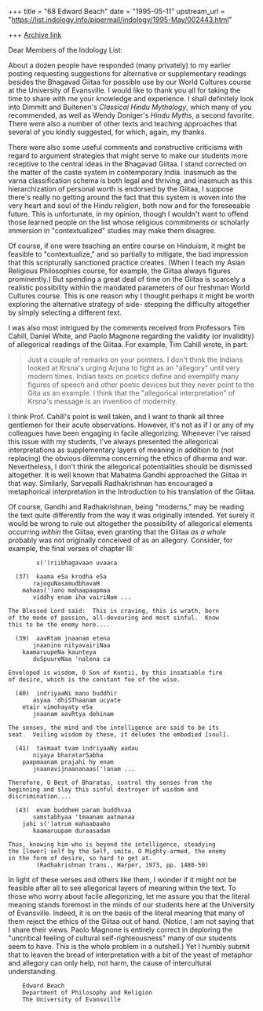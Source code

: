 +++
title = "68 Edward Beach"
date = "1995-05-11"
upstream_url = "https://list.indology.info/pipermail/indology/1995-May/002443.html"

+++
[Archive link](https://list.indology.info/pipermail/indology/1995-May/002443.html)


Dear Members of the Indology List:

About a dozen people have responded (many privately) to my earlier posting
requesting suggestions for alternative or supplementary readings besides
the Bhagavad Giitaa for possible use by our World Cultures course at the
University of Evansville. I would like to thank you all for taking the
time to share with me your knowledge and experience.  I shall definitely
look into Dimmitt and Buitenen's _Classical Hindu Mythology_, which many
of you recommended, as well as Wendy Doniger's _Hindu Myths_, a second
favorite.  There were also a number of other texts and teaching approaches
that several of you kindly suggested, for which, again, my thanks. 

There were also some useful comments and constructive criticisms with
regard to argument strategies that might serve to make our students more
receptive to the central ideas in the Bhagavad Giitaa.  I stand corrected
on the matter of the caste system in contemporary India.  Inasmuch as the
varna classification schema is both legal and thriving, and inasmuch as
this hierarchization of personal worth is endorsed by the Giitaa, I
suppose there's really no getting around the fact that this system is
woven into the very heart and soul of the Hindu religion, both now and for
the foreseeable future.  This is unfortunate, in my opinion, though I
wouldn't want to offend those learned people on the list whose religious
commitments or scholarly immersion in "contextualized" studies may make
them disagree. 

Of course, if one were teaching an entire course on Hinduism, it might be
feasible to "contextualize," and so partially to mitigate, the bad
impression that this scripturally sanctioned practice creates.  (When I
teach my Asian Religious Philosophies course, for example, the Giitaa
always figures prominently.)  But spending a great deal of time on the
Giitaa is scarcely a realistic possibility within the mandated parameters
of our freshman World Cultures course.  This is one reason why I thought
perhaps it might be worth exploring the alternative strategy of side-
stepping the difficulty altogether by simply selecting a different text.

I was also most intrigued by the comments received from Professors Tim
Cahill, Daniel White, and Paolo Magnone regarding the validity (or
invalidity) of allegorical readings of the Giitaa.  For example, Tim
Cahill wrote, in part: 

>Just a couple of remarks on your pointers. I don't think the Indians
>looked at Krsna's urging Arjuna to fight as an "allegory" until very
>modern times. Indian texts on poetics define and exemplify many figures
>of speech and other poetic devices but they never point to the Gita as an
>example. I think that the "allegorical interpretation" of Krsna's message
>is an invention of modernity.

I think Prof. Cahill's point is well taken, and I want to thank all three
gentlemen for their acute observations.  However, it's not as if I or any
of my colleagues have been engaging in facile allegorizing.  Whenever I've
raised this issue with my students, I've always presented the allegorical
interpretations as supplementary layers of meaning in addition to (not
replacing) the obvious dilemma concerning the ethics of dharma and war. 
Nevertheless, I don't think the allegorical potentialities should be
dismissed altogether.  It is well known that Mahatma Gandhi approached the
Giitaa in that way.  Similarly, Sarvepalli Radhakrishnan has encouraged a
metaphorical interpretation in the Introduction to his translation of the
Giitaa. 

Of course, Gandhi and Radhakrishnan, being "moderns," may be reading the
text quite differently from the way it was originally intended.  Yet
surely it would be wrong to rule out altogether the possibility of
allegorical elements occurring *within* the Giitaa, even granting that the
Giitaa *as a whole* probably was not originally conceived of as an
allegory.  Consider, for example, the final verses of chapter III: 

			s(')riibhagavaan uvaaca

	  (37)  kaama eSa krodha eSa
		   rajoguNasamudbhavaH
		mahaas(')ano mahaapaapmaa
		   viddhy enam iha vairiNam ...

	The Blessed Lord said:  This is craving, this is wrath, born 
	of the mode of passion, all-devouring and most sinful.  Know
	this to be the enemy here....

	  (39)  aavRtam jnaanam etena
		   jnaanino nityavairiNaa
		kaamaruupeNa kaunteya
		   duSpuureNaa 'nalena ca

	Enveloped is wisdom, O Son of Kuntii, by this insatiable fire 
	of desire, which is the constant foe of the wise.

	  (40)  indriyaaNi mano buddhir
		   asyaa 'dhiSThaanam ucyate
		etair vimohayaty eSa
		   jnaanam aavRtya dehinam

	The senses, the mind and the intelligence are said to be its 
	seat.  Veiling wisdom by these, it deludes the embodied [soul].

	  (41)  tasmaat tvam indriyaaNy aadau
	   	   niyaya bharatarSabha
		paapmaanam prajahi hy enam
		   jnaanavijnaananaas(')anam ...

	Therefore, O Best of Bharatas, control thy senses from the 
	beginning and slay this sinful destroyer of wisdom and 
	discrimination....

	  (43)  evam buddheH param buddhvaa
		   samstabhyaa 'tmaanam aatmanaa
		jahi s(')atrum mahaabaaho
		   kaamaruupam duraasadam

	Thus, knowing him who is beyond the intelligence, steadying 
	the [lower] self by the Self, smite, O Mighty-armed, the enemy 
	in the form of desire, so hard to get at.
			(Radhakrishnan trans., Harper, 1973, pp. 1480-50)

In light of these verses and others like them, I wonder if it might not be
feasible after all to see allegorical layers of meaning within the text. 
To those who worry about facile allegorizing, let me assure you that the
literal meaning stands foremost in the minds of our students here at the
University of Evansville.  Indeed, it is on the basis of the literal
meaning that many of them reject the ethics of the Giitaa out of hand. 
(Notice, I am not saying that I share their views.  Paolo Magnone is
entirely correct in deploring the "uncritical feeling of cultural
self-righteousness" many of our students seem to have.  This is the whole
problem in a nutshell.)  Yet I humbly submit that to leaven the bread of
interpretation with a bit of the yeast of metaphor and allegory can only
help, not harm, the cause of intercultural understanding. 

		Edward Beach
		Department of Philosophy and Religion
		The University of Evansville







